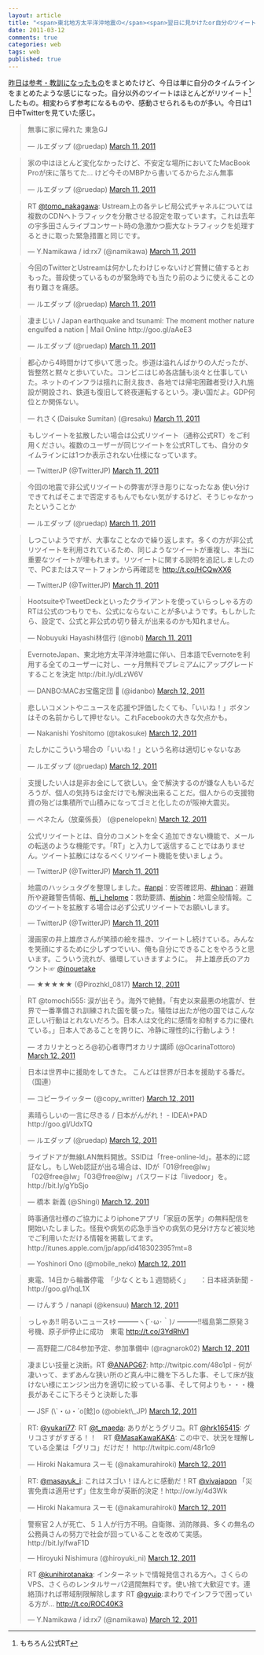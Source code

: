 ```yaml
---
layout: article
title: "<span>東北地方太平洋沖地震の</span><span>翌日に見かけたor自分のツイート</span>"
date: 2011-03-12
comments: true
categories: web
tags: web
published: true
---
```


[昨日は参考・教訓になったもの](/2011/03/11/japan-earthquake-311)をまとめたけど、今日は単に自分のタイムラインをまとめたような感じになった。自分以外のツイートはほとんどがリツイート[^1]したもの。相変わらず参考になるものや、感動させられるものが多い。今日は1日中Twitterを見ていた感じ。

<!-- READMORE -->

<blockquote class="twitter-tweet"><p>無事に家に帰れた 東急GJ</p>&mdash; ルエダップ (@ruedap) <a href="https://twitter.com/ruedap/statuses/46242285876297728">March 11, 2011</a></blockquote>

<blockquote class="twitter-tweet"><p>家の中はほとんど変化なかったけど、不安定な場所においてたMacBook Proが床に落ちてた... けど今そのMBPから書いてるからたぶん無事</p>&mdash; ルエダップ (@ruedap) <a href="https://twitter.com/ruedap/statuses/46243525507022848">March 11, 2011</a></blockquote>

<blockquote class="twitter-tweet"><p>RT <a href="https://twitter.com/tomo_nakagawa">@tomo_nakagawa</a>: Ustream上の各テレビ局公式チャネルについては複数のCDNへトラフィックを分散させる設定を取っています。これは去年の宇多田さんライブコンサート時の急激かつ膨大なトラフィックを処理するときに取った緊急措置と同じです。</p>&mdash; Y.Namikawa / id:rx7 (@namikawa) <a href="https://twitter.com/namikawa/statuses/46249059056488448">March 11, 2011</a></blockquote>

<blockquote class="twitter-tweet"><p>今回のTwitterとUstreamは何かしたわけじゃないけど賞賛に値するとおもった。普段使っているものが緊急時でも当たり前のように使えることの有り難さを痛感。</p>&mdash; ルエダップ (@ruedap) <a href="https://twitter.com/ruedap/statuses/46250414538100736">March 11, 2011</a></blockquote>

<blockquote class="twitter-tweet"><p>凄まじい / Japan earthquake and tsunami: The moment mother nature engulfed a nation | Mail Online http://goo.gl/aAeE3</p>&mdash; ルエダップ (@ruedap) <a href="https://twitter.com/ruedap/statuses/46251265163935744">March 11, 2011</a></blockquote>

<blockquote class="twitter-tweet"><p>都心から4時間かけて歩いて思った。歩道は溢れんばかりの人だったが、皆整然と黙々と歩いていた。コンビニはじめ各店舗も淡々と仕事していた。ネットのインフラは揺れに耐え抜き、各地では帰宅困難者受け入れ施設が開設され、鉄道も復旧して終夜運転するという。凄い国だよ。GDP何位とか関係ない。</p>&mdash; れさく(Daisuke Sumitan) (@resaku) <a href="https://twitter.com/resaku/statuses/46249199825715200">March 11, 2011</a></blockquote>

<blockquote class="twitter-tweet"><p>もしツイートを拡散したい場合は公式リツイート（通称公式RT）をご利用ください。複数のユーザーが同じツイートを公式RTしても、自分のタイムラインには1つか表示されない仕様になっています。</p>&mdash; TwitterJP (@TwitterJP) <a href="https://twitter.com/TwitterJP/statuses/46293576711278592">March 11, 2011</a></blockquote>

<blockquote class="twitter-tweet"><p>今回の地震で非公式リツイートの弊害が浮き彫りになったなあ 使い分けできてればそこまで否定するもんでもない気がするけど、そうじゃなかったということか</p>&mdash; ルエダップ (@ruedap) <a href="https://twitter.com/ruedap/statuses/46350803660836865">March 11, 2011</a></blockquote>

<blockquote class="twitter-tweet"><p>しつこいようですが、大事なことなので繰り返します。多くの方が非公式リツイートを利用されているため、同じようなツイートが重複し、本当に重要なツイートが埋もれます。リツイートに関する説明を追記しましたので、PCまたはスマートフォンから再確認を <a href="http://t.co/HCQwXX6">http://t.co/HCQwXX6</a></p>&mdash; TwitterJP (@TwitterJP) <a href="https://twitter.com/TwitterJP/statuses/46356094028759041">March 11, 2011</a></blockquote>

<blockquote class="twitter-tweet"><p>HootsuiteやTweetDeckといったクライアントを使っていらっしゃる方のRTは公式のつもりでも、公式にならないことが多いようです。もしかしたら、設定で、公式と非公式の切り替えが出来るのかも知れません。</p>&mdash; Nobuyuki Hayashi林信行 (@nobi) <a href="https://twitter.com/nobi/statuses/46354267329671168">March 11, 2011</a></blockquote>

<blockquote class="twitter-tweet"><p>EvernoteJapan、東北地方太平洋沖地震に伴い、日本語でEvernoteを利用する全てのユーザーに対し、一ヶ月無料でプレミアムにアップグレードすることを決定 http://bit.ly/dLzW6V</p>&mdash; DANBO:MACお宝鑑定団  (@idanbo) <a href="https://twitter.com/idanbo/statuses/46366147666382849">March 12, 2011</a></blockquote>

<blockquote class="twitter-tweet"><p>悲しいコメントやニュースを応援や評価したくても、「いいね！」ボタンはその名前からして押せない。これFacebookの大きな欠点かも。</p>&mdash; Nakanishi Yoshitomo (@takosuke) <a href="https://twitter.com/takosuke/statuses/46378656762839040">March 12, 2011</a></blockquote>

<blockquote class="twitter-tweet"><p>たしかにこういう場合の「いいね！」という名称は適切じゃないなあ</p>&mdash; ルエダップ (@ruedap) <a href="https://twitter.com/ruedap/statuses/46386324038623232">March 12, 2011</a></blockquote>

<blockquote class="twitter-tweet"><p>支援したい人は是非お金にして欲しい。金で解決するのが嫌な人もいるだろうが、個人の気持ちは金だけでも解決出来ることだ。個人からの支援物資の殆どは集積所で山積みになってゴミと化したのが阪神大震災。</p>&mdash; ペネたん（放棄係長） (@penelopekn) <a href="https://twitter.com/penelopekn/statuses/46374899765354496">March 12, 2011</a></blockquote>

<blockquote class="twitter-tweet"><p>公式リツイートとは、自分のコメントを全く追加できない機能で、メールの転送のような機能です。「RT」と入力して返信することではありません。ツイート拡散にはなるべくリツイート機能を使いましょう。</p>&mdash; TwitterJP (@TwitterJP) <a href="https://twitter.com/TwitterJP/statuses/46304003864276992">March 11, 2011</a></blockquote>

<blockquote class="twitter-tweet"><p>地震のハッシュタグを整理しました。<a href="https://twitter.com/search?q=%23anpi&amp;src=hash">#anpi</a>：安否確認用、<a href="https://twitter.com/search?q=%23hinan&amp;src=hash">#hinan</a>：避難所や避難警告情報、<a href="https://twitter.com/search?q=%23j_j_helpme&amp;src=hash">#j_j_helpme</a>：救助要請、<a href="https://twitter.com/search?q=%23jishin&amp;src=hash">#jishin</a>：地震全般情報。このツイートを拡散する場合は必ず公式リツイートでお願いします。</p>&mdash; TwitterJP (@TwitterJP) <a href="https://twitter.com/TwitterJP/statuses/46318034385780736">March 11, 2011</a></blockquote>

<blockquote class="twitter-tweet"><p>漫画家の井上雄彦さんが笑顔の絵を描き、ツイートし続けている。みんなを笑顔にするために少しずつでいい、俺も自分にできることをやろうと思います。こういう流れが、循環していきますように。　井上雄彦氏のアカウント☞ <a href="https://twitter.com/inouetake">@inouetake</a></p>&mdash; ★★★★★ (@PirozhkI_0817) <a href="https://twitter.com/PirozhkI_0817/statuses/46397860106878976">March 12, 2011</a></blockquote>

<blockquote class="twitter-tweet"><p>RT @tomochi555: 涙が出そう。海外で絶賛。「有史以来最悪の地震が、世界で一番準備され訓練された国を襲った。犠牲は出たが他の国ではこんな正しい行動はとれないだろう。日本人は文化的に感情を抑制する力に優れている。」日本人であることを誇りに、冷静に理性的に行動しよう！</p>&mdash; オカリナとっとろ@初心者専門オカリナ講師 (@OcarinaTottoro) <a href="https://twitter.com/OcarinaTottoro/statuses/46427025845653504">March 12, 2011</a></blockquote>

<blockquote class="twitter-tweet"><p>日本は世界中に援助をしてきた。&#10;こんどは世界が日本を援助する番だ。&#10;（国連）</p>&mdash; コピーライッター (@copy_writter) <a href="https://twitter.com/copy_writter/statuses/46365938043465728">March 12, 2011</a></blockquote>

<blockquote class="twitter-tweet"><p>素晴らしいの一言に尽きる / 日本がんがれ！ - IDEA\*PAD http://goo.gl/UdxTQ</p>&mdash; ルエダップ (@ruedap) <a href="https://twitter.com/ruedap/statuses/46441372537978881">March 12, 2011</a></blockquote>

<blockquote class="twitter-tweet"><p>ライブドアが無線LAN無料開放。SSIDは「free-online-ld」。基本的に認証なし。もしWeb認証が出る場合は、IDが「01@free@lw」「02@free@lw」「03@free@lw」パスワードは「livedoor」を。 http://bit.ly/gYbSjo</p>&mdash; 橋本 新義 (@Shingi) <a href="https://twitter.com/Shingi/statuses/46399274593955840">March 12, 2011</a></blockquote>

<blockquote class="twitter-tweet"><p>時事通信社様のご協力によりiphoneアプリ「家庭の医学」の無料配信を開始いたしました。怪我や病気の応急手当やの病気の見分け方など被災地でご利用いただける情報を掲載してます。　http://itunes.apple.com/jp/app/id418302395?mt=8　</p>&mdash; Yoshinori Ono (@mobile_neko) <a href="https://twitter.com/mobile_neko/statuses/46516422255443968">March 12, 2011</a></blockquote>

<blockquote class="twitter-tweet"><p>東電、14日から輪番停電　「少なくとも１週間続く」　　：日本経済新聞 - http://goo.gl/hqL1X</p>&mdash; けんすう / nanapi (@kensuu) <a href="https://twitter.com/kensuu/statuses/46539068481343488">March 12, 2011</a></blockquote>

<blockquote class="twitter-tweet"><p>っしゃあ!! 明るいニュースｷﾀ ━━━ヽ(´･ω･｀)ﾉ ━━━!!福島第二原発３号機、原子炉停止に成功　東電 <a href="http://t.co/3YdRhV1">http://t.co/3YdRhV1</a></p>&mdash; 高野龍二/C84参加予定、参加準備中 (@ragnarok02) <a href="https://twitter.com/ragnarok02/statuses/46549179178303488">March 12, 2011</a></blockquote>

<blockquote class="twitter-tweet"><p>凄まじい技量と決断。RT <a href="https://twitter.com/ANAPG67">@ANAPG67</a>: http://twitpic.com/48o1pl - 何が凄いって、まずあんな狭い所のど真ん中に機を下ろした事、そして床が抜けない様にエンジン出力を適切に絞っている事、そして何よりも・・・機長があそこに下ろそうと決断した事</p>&mdash; JSF (\`・ω・´o[鯰]o (@obiekt\_JP) <a href="https://twitter.com/obiekt_JP/statuses/46558437726883841">March 12, 2011</a></blockquote>

<blockquote class="twitter-tweet"><p>RT: <a href="https://twitter.com/yukari77">@yukari77</a>: RT <a href="https://twitter.com/t_maeda">@t_maeda</a>: ありがとうグリコ。RT <a href="https://twitter.com/HRK165415">@hrk165415</a>: グリコさすがすぎる！！　RT <a href="https://twitter.com/MasaKawaKAKA">@MasaKawaKAKA</a>: この中で、状況を理解している企業は「グリコ」だけだ！ http://twitpic.com/48r1o9</p>&mdash; Hiroki Nakamura スーモ (@nakamurahiroki) <a href="https://twitter.com/nakamurahiroki/statuses/46586872453013504">March 12, 2011</a></blockquote>

<blockquote class="twitter-tweet"><p>RT: <a href="https://twitter.com/masayuk_i">@masayuk_i</a>: これはスゴい！ほんとに感動だ！RT <a href="https://twitter.com/vivajapon">@vivajapon</a> 「災害免責は適用せず」住友生命が英断的決定！http://ow.ly/4d3Wk</p>&mdash; Hiroki Nakamura スーモ (@nakamurahiroki) <a href="https://twitter.com/nakamurahiroki/statuses/46586669247365120">March 12, 2011</a></blockquote>

<blockquote class="twitter-tweet"><p>警察官２人が死亡、５１人が行方不明。自衛隊、消防隊員、多くの無名の公務員さんの努力で社会が回っていることを改めて実感。 &#10;http://bit.ly/fwaF1D</p>&mdash; Hiroyuki Nishimura (@hiroyuki_ni) <a href="https://twitter.com/hiroyuki_ni/statuses/46587816813133824">March 12, 2011</a></blockquote>

<blockquote class="twitter-tweet"><p>RT <a href="https://twitter.com/kunihirotanaka">@kunihirotanaka</a>: インターネットで情報発信される方へ。さくらのVPS、さくらのレンタルサーバ2週間無料です。使い捨て大歓迎です。連絡頂ければ帯域制限解除します RT <a href="https://twitter.com/gyujp">@gyujp</a>:まわりでインフラで困っている方が… <a href="http://t.co/ROC40K3">http://t.co/ROC40K3</a></p>&mdash; Y.Namikawa / id:rx7 (@namikawa) <a href="https://twitter.com/namikawa/statuses/46587951450296320">March 12, 2011</a></blockquote>

<script async src="//platform.twitter.com/widgets.js" charset="utf-8"></script>

[^1]: もちろん公式RT
